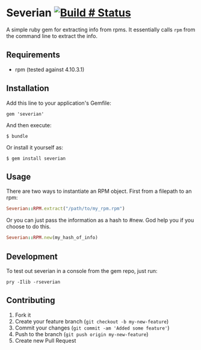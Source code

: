 # Severian [![Build # Status](https://travis-ci.org/daviddavis/severian.png)](http://travis-ci.org/daviddavis/severian)

A simple ruby gem for extracting info from rpms. It essentially calls `rpm` from the
command line to extract the info.

## Requirements

* rpm (tested against 4.10.3.1)

## Installation

Add this line to your application's Gemfile:

    gem 'severian'

And then execute:

    $ bundle

Or install it yourself as:

    $ gem install severian

## Usage

There are two ways to instantiate an RPM object. First from a filepath to an
rpm:

```ruby
Severian::RPM.extract("/path/to/my_rpm.rpm")
```

Or you can just pass the information as a hash to #new. God help you if you
choose to do this.

```ruby
Severian::RPM.new(my_hash_of_info)
```


## Development

To test out severian in a console from the gem repo, just run:

```
pry -Ilib -rseverian
```

## Contributing

1. Fork it
2. Create your feature branch (`git checkout -b my-new-feature`)
3. Commit your changes (`git commit -am 'Added some feature'`)
4. Push to the branch (`git push origin my-new-feature`)
5. Create new Pull Request
